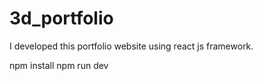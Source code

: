 # 3d_portfolio
I developed this portfolio website using react js framework.

npm install
npm run dev
